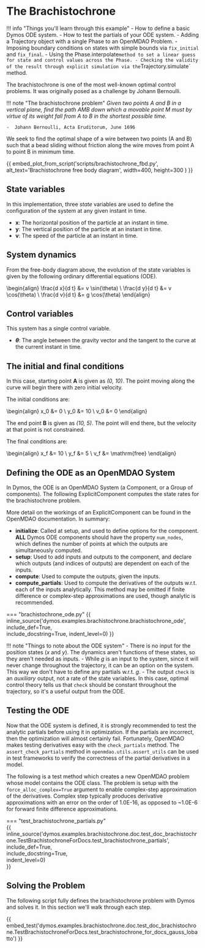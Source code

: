 # The Brachistochrone

!!! info "Things you'll learn through this example"
    - How to define a basic Dymos ODE system.
    - How to test the partials of your ODE system.
    - Adding a Trajectory object with a single Phase to an OpenMDAO Problem.
    - Imposing boundary conditions on states with simple bounds via `fix_initial` and `fix_final`.
    - Using the Phase.interpolate` method to set a linear guess for state and control values across the Phase.
    - Checking the validity of the result through explicit simulation via the `Trajectory.simulate` method.

The brachistochrone is one of the most well-known optimal control problems.
It was originally posed as a challenge by Johann Bernoulli.

!!! note "The brachistochrone problem"
    _Given two points A and B in a vertical plane, find the path AMB
    down which a movable point M must by virtue of its weight fall from
    A to B in the shortest possible time._

    -  Johann Bernoulli, Acta Eruditorum, June 1696

We seek to find the optimal shape of a wire between two points (A and B) such that a bead sliding
without friction along the wire moves from point A to point B in minimum time.

{{ embed_plot_from_script('scripts/brachistochrone_fbd.py',
alt_text='Brachistochrone free body diagram',
width=400,
height=300
) }}

## State variables

In this implementation, three _state_ variables are used to define the configuration of the system at any given instant in time.

- **x**: The horizontal position of the particle at an instant in time.
- **y**: The vertical position of the particle at an instant in time.
- **v**: The speed of the particle at an instant in time.

## System dynamics

From the free-body diagram above, the evolution of the state variables is given by the following ordinary differential equations (ODE).

\begin{align}
    \frac{d x}{d t} &= v \sin(\theta) \\
    \frac{d y}{d t} &= v \cos(\theta) \\
    \frac{d v}{d t} &= g \cos(\theta)
\end{align}

## Control variables

This system has a single control variable.

- **$\theta$**: The angle between the gravity vector and the tangent to the curve at the current instant in time.

## The initial and final conditions

In this case, starting point **A** is given as _(0, 10)_.
The point moving along the curve will begin there with zero initial velocity.

The initial conditions are:

\begin{align}
    x_0 &= 0 \\
    y_0 &= 10 \\
    v_0 &= 0
\end{align}

The end point **B** is given as _(10, 5)_.
The point will end there, but the velocity at that point is not constrained.

The final conditions are:

\begin{align}
    x_f &= 10 \\
    y_f &= 5 \\
    v_f &= \mathrm{free}
\end{align}

## Defining the ODE as an OpenMDAO System

In Dymos, the ODE is an OpenMDAO System (a Component, or a Group of components).
The following ExplicitComponent computes the state rates for the brachistochrone problem.

More detail on the workings of an ExplicitComponent can be found in the OpenMDAO documentation.  In summary:

- **initialize**:  Called at setup, and used to define options for the component.  **ALL** Dymos ODE components should have the property `num_nodes`, which defines the number of points at which the outputs are simultaneously computed.
- **setup**: Used to add inputs and outputs to the component, and declare which outputs (and indices of outputs) are dependent on each of the inputs.
- **compute**: Used to compute the outputs, given the inputs.
- **compute_partials**: Used to compute the derivatives of the outputs w.r.t. each of the inputs analytically.  This method may be omitted if finite difference or complex-step approximations are used, though analytic is recommended.

=== "brachistochrone_ode.py"
{{ inline_source('dymos.examples.brachistochrone.brachistochrone_ode',
include_def=True,  
include_docstring=True,
indent_level=0)
}}

!!! note "Things to note about the ODE system"
    - There is no input for the position states ($x$ and $y$).  The dynamics aren't functions of these states, so they aren't needed as inputs.
    - While $g$ is an input to the system, since it will never change throughout the trajectory, it can be an option on the system.  This way we don't have to define any partials w.r.t. $g$.
    - The output `check` is an _auxiliary_ output, not a rate of the state variables.  In this case, optimal control theory tells us that `check` should be constant throughout the trajectory, so it's a useful output from the ODE.

## Testing the ODE

Now that the ODE system is defined, it is strongly recommended to test the analytic partials before using it in optimization.
If the partials are incorrect, then the optimization will almost certainly fail.
Fortunately, OpenMDAO makes testing derivatives easy with the `check_partials` method.
The `assert_check_partials` method in `openmdao.utils.assert_utils` can be used in test frameworks to verify the correctness of the partial derivatives in a model.

The following is a test method which creates a new OpenMDAO problem whose model contains the ODE class.
The problem is setup with the `force_alloc_complex=True` argument to enable complex-step approximation of the derivatives.
Complex step typically produces derivative approximations with an error on the order of 1.0E-16, as opposed to ~1.0E-6 for forward finite difference approximations.

=== "test_brachistochrone_partials.py"  
{{ inline_source('dymos.examples.brachistochrone.doc.test_doc_brachistochrone.TestBrachistochroneForDocs.test_brachistochrone_partials',
include_def=True,  
include_docstring=True,  
indent_level=0)  
}}

## Solving the Problem

The following script fully defines the brachistochrone problem with Dymos and solves it.  In this section we'll walk through each step.

{{ embed_test('dymos.examples.brachistochrone.doc.test_doc_brachistochrone.TestBrachistochroneForDocs.test_brachistochrone_for_docs_gauss_lobatto') }}
